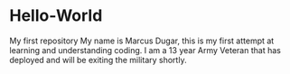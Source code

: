 # Hello-World
My first repository
My name is Marcus Dugar, this is my first attempt at learning and understanding coding. I am a 13 year Army Veteran that has deployed and will be exiting the military shortly.
